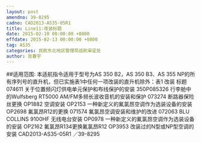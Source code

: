 ```yaml
---
layout: post
amendno: 39-8295
cadno: CAD2013-AS35-05R1
title: Line11:改装标题
date: 2015-02-10 00:00:00 +0800
effdate: 2015-02-13 00:00:00 +0800
tag: AS35
categories: 民航东北地区管理局适航审定处
author: 张春宇
---
```


##适用范围:
本适航指令适用于型号为AS 350 B2，AS 350 B3、AS 355 NP的所有序列号的直升机，但已实施表1中任何一项改装的直升机除外：表1
改装 标题
074611  关于位置频闪灯供电单元保护和布线保护的安装
350P085326  行李舱中的Wulfsberg RT5000 AM/FM多频长波收音机的安装和保护
073274  断路器保险丝更换
OP1882  空调安装
OP2153  一种新定义的氟氯昂空调作为选装设备的安装
OP2698  氟氯昂R12的更换
071574  氟氯昂空调安装和维护的改进
072063  BLU COLLINS 9100HF 无线电台安装
OP0978  一种新定义的氟氯昂空调作为选装设备的安装
OP2162  氟氯昂R134更换氟氯昂R12
OP3953  改装过的N型或NP型空调的安装
CAD2013-AS35-05R1  ／39-8295

